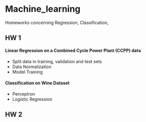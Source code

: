 # Machine_learning
Homeworks concerning Regression, Classification, 
## HW 1
#### Linear Regression on a Combined Cycle Power Plant (CCPP) data
* Split data in training, validation and test sets
* Data Normalization
* Model Training
#### Classification on Wine Dataset
* Perceptron
* Logistic Regression
## HW 2
####
